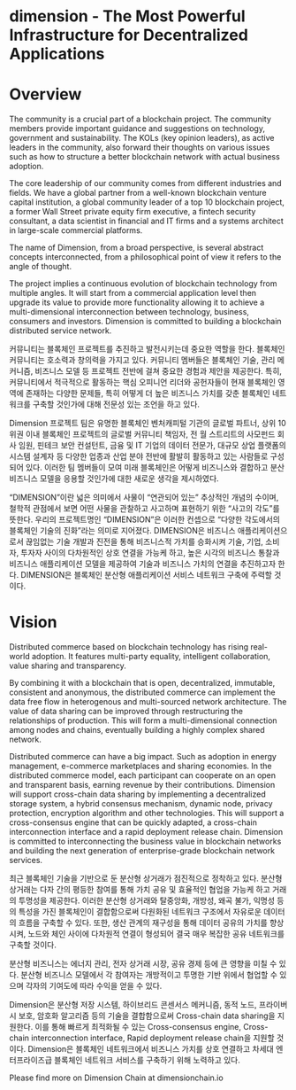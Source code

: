 
# dimension - The Most Powerful Infrastructure for Decentralized Applications

# Overview
The community is a crucial part of a blockchain project. The community members provide important guidance and suggestions on technology, government and sustainability. The KOLs (key opinion leaders), as active leaders in the community, also forward their thoughts on various issues such as how to structure a better blockchain network with actual business adoption.

The core leadership of our community comes from different industries and fields. We have a global partner from a well-known blockchain venture capital institution, a global community leader of a top 10 blockchain project, a former Wall Street private equity firm executive, a fintech security consultant, a data scientist in financial and IT firms and a systems architect in large-scale commercial platforms.

The name of Dimension, from a broad perspective, is several abstract concepts interconnected, from a philosophical point of view it refers to the angle of thought.

The project implies a continuous evolution of blockchain technology from multiple angles. It will start from a commercial application level then upgrade its value to provide more functionality allowing it to achieve a multi-dimensional interconnection between technology, business, consumers and investors. Dimension is committed to building a blockchain distributed service network.

커뮤니티는 블록체인 프로젝트를 추진하고 발전시키는데 중요한 역할을 한다. 블록체인 커뮤니티는 호소력과 창의력을 가지고 있다. 커뮤니티 멤버들은 블록체인 기술, 관리 메커니즘, 비즈니스 모델 등 프로젝트 전반에 걸쳐 중요한 경험과 제안을 제공한다. 특히, 커뮤니티에서 적극적으로 활동하는 핵심 오피니언 리더와 공헌자들이 현재 블록체인 영역에 존재하는 다양한 문제들, 특히 어떻게 더 높은 비즈니스 가치를 갖춘 블록체인 네트워크를 구축할 것인가에 대해 전문성 있는 조언을 하고 있다. 

Dimension 프로젝트 팀은 유명한 블록체인 벤처캐피털 기관의 글로벌 파트너, 상위 10위권 이내 블록체인 프로젝트의 글로벌 커뮤니티 책임자, 전 월 스트리트의 사모펀드 회사 임원, 핀테크 보안 컨설턴트, 금융 및 IT 기업의 데이터 전문가, 대규모 상업 플랫폼의 시스템 설계자 등 다양한 업종과 산업 분야 전반에 활발히 활동하고 있는 사람들로 구성되어 있다. 이러한 팀 멤버들이 모여 미래 블록체인은 어떻게 비즈니스와 결합하고 분산 비즈니스 모델을 응용할 것인가에 대한 새로운 생각을 제시하였다. 

“DIMENSION”이란 넓은 의미에서 사물이 “연관되어 있는” 추상적인 개념의 수이며, 철학적 관점에서 보면 어떤 사물을 관찰하고 사고하며 표현하기 위한 “사고의 각도”를 뜻한다. 우리의 프로젝트명인 “DIMENSION”은 이러한 컨셉으로 “다양한 각도에서의 블록체인 기술의 진화”라는 의미로 지어졌다. DIMENSION은 비즈니스 애플리케이션으로서 끊임없는 기술 개발과 진전을 통해 비즈니스적 가치를 승화시켜 기술, 기업, 소비자, 투자자 사이의 다차원적인 상호 연결을 가능케 하고, 높은 시각의 비즈니스 통찰과 비즈니스 애플리케이션 모델을 제공하여 기술과 비즈니스 가치의 연결을 추진하고자 한다. DIMENSION은 블록체인 분산형 애플리케이션 서비스 네트워크 구축에 주력할 것이다. 


# Vision
Distributed commerce based on blockchain technology has rising real-world adoption. It features multi-party equality, intelligent collaboration, value sharing and transparency. 

By combining it with a blockchain that is open, decentralized, immutable, consistent and anonymous, the distributed commerce can implement the data free flow in heterogenous and multi-sourced network architecture. The value of data sharing can be improved through restructuring the relationships of production. This will form a multi-dimensional connection among nodes and chains, eventually building a highly complex shared network.

Distributed commerce can have a big impact. Such as adoption in energy management, e-commerce marketplaces and sharing economies. In the distributed commerce model, each participant can cooperate on an open and transparent basis, earning revenue by their contributions.
Dimension will support cross-chain data sharing by implementing a decentralized storage system, a hybrid consensus mechanism, dynamic node, privacy protection, encryption algorithm and other technologies. This will support a cross-consensus engine that can be quickly adapted, a cross-chain interconnection interface and a rapid deployment release chain. Dimension is committed to interconnecting the business value in blockchain networks and building the next generation of enterprise-grade blockchain network services.

최근 블록체인 기술을 기반으로 둔 분산형 상거래가 점진적으로 정착하고 있다. 분산형 상거래는 다자 간의 평등한 참여를 통해 가치 공유 및 효율적인 협업을 가능케 하고 거래의 투명성을 제공한다. 이러한 분산형 상거래와 탈중앙화, 개방성, 왜곡 불가, 익명성 등의 특성을 가진 블록체인이 결합함으로써 다원화된 네트워크 구조에서 자유로운 데이터의 흐름을 구축할 수 있다. 또한, 생산 관계의 재구성을 통해 데이터 공유의 가치를 향상시켜, 노드와 체인 사이에 다차원적 연결이 형성되어 결국 매우 복잡한 공유 네트워크를 구축할 것이다.

분산형 비즈니스는 에너지 관리, 전자 상거래 시장, 공유 경제 등에 큰 영향을 미칠 수 있다. 분산형 비즈니스 모델에서 각 참여자는 개방적이고 투명한 기반 위에서 협업할 수 있으며 각자의 기여도에 따라 수익을 얻을 수 있다. 

Dimension은 분산형 저장 시스템, 하이브리드 콘센서스 메커니즘, 동적 노드, 프라이버시  보호, 암호화 알고리즘 등의 기술을 결합함으로써 Cross-chain data sharing을 지원한다. 이를 통해 빠르게 최적화될 수 있는 Cross-consensus engine, Cross-chain interconnection interface, Rapid deployment release chain을 지원할 것이다. Dimension은 블록체인 네트워크에서 비즈니스 가치를 상호 연결하고 차세대 엔터프라이즈급 블록체인 네트워크 서비스를 구축하기 위해 노력하고 있다.

Please find more on Dimension Chain at dimensionchain.io
